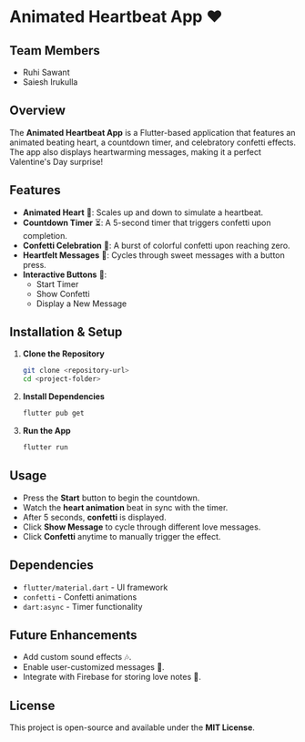 # Animated Heartbeat App ❤️

## Team Members
- Ruhi Sawant
- Saiesh Irukulla

## Overview
The **Animated Heartbeat App** is a Flutter-based application that features an animated beating heart, a countdown timer, and celebratory confetti effects. The app also displays heartwarming messages, making it a perfect Valentine's Day surprise!

## Features
- **Animated Heart** 💓: Scales up and down to simulate a heartbeat.
- **Countdown Timer** ⏳: A 5-second timer that triggers confetti upon completion.
- **Confetti Celebration** 🎉: A burst of colorful confetti upon reaching zero.
- **Heartfelt Messages** 💌: Cycles through sweet messages with a button press.
- **Interactive Buttons** 🔘:
  - Start Timer
  - Show Confetti
  - Display a New Message

## Installation & Setup
1. **Clone the Repository**
   ```sh
   git clone <repository-url>
   cd <project-folder>
   ```

2. **Install Dependencies**
   ```sh
   flutter pub get
   ```

3. **Run the App**
   ```sh
   flutter run
   ```

## Usage
- Press the **Start** button to begin the countdown.
- Watch the **heart animation** beat in sync with the timer.
- After 5 seconds, **confetti** is displayed.
- Click **Show Message** to cycle through different love messages.
- Click **Confetti** anytime to manually trigger the effect.

## Dependencies
- `flutter/material.dart` - UI framework
- `confetti` - Confetti animations
- `dart:async` - Timer functionality

## Future Enhancements
- Add custom sound effects 🎶.
- Enable user-customized messages 📝.
- Integrate with Firebase for storing love notes 💖.

## License
This project is open-source and available under the **MIT License**.

